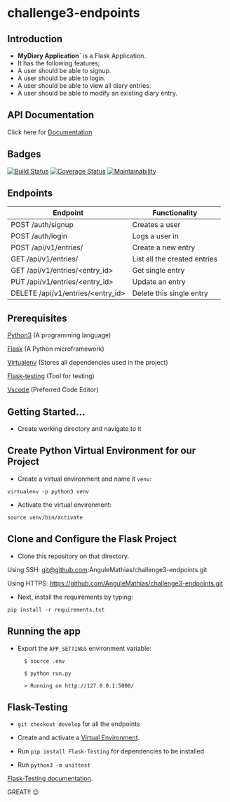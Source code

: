 # challenge3-endpoints

## Introduction

*  **MyDiary Application`** is a Flask Application.
*  It has the following features;
  * A user should be able to signup.
  * A user should be able to login.
  * A user should be able to view all diary entries.
  * A user should be able to modify an existing diary entry.
  
## API Documentation

Click here for [Documentation](https://mydiary14.docs.apiary.io/#)
  
## Badges

[![Build Status](https://travis-ci.org/AnguleMathias/challenge3-endpoints.svg?branch=develop)](https://travis-ci.org/AnguleMathias/challenge3-endpoints)
[![Coverage Status](https://coveralls.io/repos/github/AnguleMathias/challenge3-endpoints/badge.svg)](https://coveralls.io/github/AnguleMathias/challenge3-endpoints)
[![Maintainability](https://api.codeclimate.com/v1/badges/64621a9336ac916cf6a4/maintainability)](https://codeclimate.com/github/AnguleMathias/challenge3-endpoints/maintainability)

## Endpoints

| Endpoint             	            | Functionality                     	|
|-----------------------------------|---------------------------------------|
| POST      /auth/signup    	    | Creates a user                    	|
| POST      /auth/login     	    | Logs a user in                    	|
| POST      /api/v1/entries/   	    | Create a new entry                  	|
| GET       /api/v1/entries/        | List all the created entries       	|
| GET       /api/v1/entries/<entry_id>| Get single entry                   	|
| PUT       /api/v1/entries/<entry_id>| Update an entry                    	|
| DELETE    /api/v1/entries/<entry_id>| Delete this single entry          	|
  
  

## Prerequisites

[Python3](https://www.python.org/) (A programming language) 

[Flask](http://flask.pocoo.org/) (A Python microframework)

[Virtualenv](https://virtualenv.pypa.io/en/stable/) (Stores all dependencies used in the project)

[Flask-testing](https://pythonhosted.org/Flask-Testing/) (Tool for testing)

[Vscode](https://code.visualstudio.com/download) (Preferred Code Editor)


## Getting Started...

* Create working directory and navigate to it 

## Create Python Virtual Environment for our Project

* Create a virtual environment and name it `venv`:
```
virtualenv -p python3 venv
```
* Activate the virtual environment:
```
source venv/bin/activate
```

## Clone and Configure the Flask Project
* Clone this repository on that directory. 

Using SSH:      git@github.com:AnguleMathias/challenge3-endpoints.git 

Using HTTPS:    https://github.com/AnguleMathias/challenge3-endpoints.git


* Next, install the requirements by typing:
```
pip install -r requirements.txt
```

## Running the app

* Export the ```APP_SETTINGS``` environment variable:

        $ source .env

        $ python run.py
        
        > Running on http://127.0.0.1:5000/


       
 ## Flask-Testing
 
 * `git checkout develop` for all the endpoints
 
 * Create and activate a [Virtual Environment](https://virtualenv.pypa.io/en/stable/).

 * Run `pip install Flask-Testing` for dependencies to be installed
 
 * Run `python3 -m unittest` 
 
 [Flask-Testing documentation](https://pythonhosted.org/Flask-Testing/).


GREAT!! :wink:
